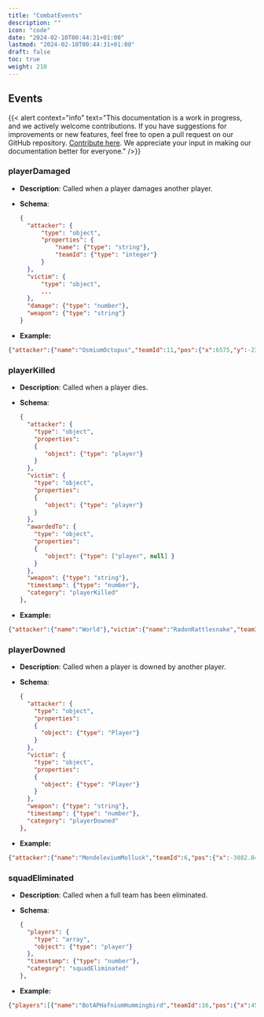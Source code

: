 ```yaml
---
title: "CombatEvents"
description: ""
icon: "code"
date: "2024-02-10T00:44:31+01:00"
lastmod: "2024-02-10T00:44:31+01:00"
draft: false
toc: true
weight: 210
---
```


## Events

{{< alert context="info" text="This documentation is a work in progress, and we actively welcome contributions. If you have suggestions for improvements or new features, feel free to open a pull request on our GitHub repository. [Contribute here](https://www.github.com/zeejayym/live-api-documentation). We appreciate your input in making our documentation better for everyone." />}}

### playerDamaged

- **Description**: Called when a player damages another player.
- **Schema**:

  ```json
  {
    "attacker": {
        "type": "object",
        "properties": {
            "name": {"type": "string"},
            "teamId": {"type": "integer"}
        }
    },
    "victim": {
        "type": "object",
        ...
    },
    "damage": {"type": "number"},
    "weapon": {"type": "string"}
  }
  ```

- **Example:**

```json
{"attacker":{"name":"OsmiumOctopus","teamId":11,"pos":{"x":6575,"y":-23746.4,"z":-5431.75},"angles":{"x":0,"y":-71.8506,"z":0},"squadIndex":0,"teamName":"Team10","character":"Lifeline","skin":"Purgatory"},"victim":{"name":"ArgonAnteater","teamId":7,"pos":{"x":6562.25,"y":-23790.6,"z":-5431.75},"angles":{"x":0,"y":-177.813,"z":0},"squadIndex":0,"teamName":"Team06","character":"Gibraltar","skin":"Shell-Shocked"},"weapon":"Melee","damageInflicted":26,"timestamp":1638392459,"category":"playerDamaged"},
```

### playerKilled

- **Description**: Called when a player dies.

- **Schema**:

  ```json
  {
    "attacker": {
      "type": "object",
      "properties":
      {
         "object": {"type": "player"}
      }
    },
    "victim": {
      "type": "object",
      "properties":
      {
         "object": {"type": "player"}
      }
    },
    "awardedTo": {
      "type": "object",
      "properties":
      {
         "object": {"type": ["player", null] }
      }
    },
    "weapon": {"type": "string"},
    "timestamp": {"type": "number"},
    "category": "playerKilled"
  },
  ```

- **Example:**

```json
{"attacker":{"name":"World"},"victim":{"name":"RadonRattlesnake","teamId":11,"pos":{"x":6154.77,"y":-22605.4,"z":-4178.88},"angles":{"x":0,"y":103.667,"z":0},"squadIndex":1,"teamName":"Team10","character":"Seer","skin":"Heartthrob"},"awardedTo":{},"weapon":"OutofBounds","timestamp":1638392462,"category":"playerKilled"},
```

### playerDowned

- **Description**: Called when a player is downed by another player.

- **Schema**:

  ```json
  {
    "attacker": {
      "type": "object",
      "properties":
      {
        "object": {"type": "Player"}
      }
    },
    "victim": {
      "type": "object",
      "properties":
      {
        "object": {"type": "Player"}
      }
    },
    "weapon": {"type": "string"},
    "timestamp": {"type": "number"},
    "category": "playerDowned"
  },
  ```

- **Example:**

```json
{"attacker":{"name":"MendeleviumMollusk","teamId":6,"pos":{"x":-3082.84,"y":13232.1,"z":-5796.22},"angles":{"x":0,"y":177.231,"z":0},"squadIndex":2,"teamName":"Team05","character":"Gibraltar","skin":"Bloodline"},"victim":{"name":"KryptonKingfisher","teamId":2,"pos":{"x":-3115.94,"y":13234.2,"z":-5784.75},"angles":{"x":0,"y":-2.59277,"z":0},"squadIndex":2,"teamName":"Team01","character":"Revenant","skin":"Arachnophobia"},"weapon":"WarClubMelee","timestamp":1638392486,"category":"playerDowned"},
```

### squadEliminated

- **Description**: Called when a full team has been eliminated.

- **Schema**:

  ```json
  {
    "players": {
      "type": "array",
      "object": {"type": "player"}
    },
    "timestamp": {"type": "number"},
    "category": "squadEliminated"
  },
  ```

- **Example:**

```json
{"players":[{"name":"BotAPHafniumHummingbird","teamId":16,"pos":{"x":4564.75,"y":-17402.4,"z":-3401},"angles":{"x":0,"y":134.121,"z":0},"teamName":"Team15","squadIndex":1,"nucleusHash":"1b03b708270067e4f1c92dacaf37abd51288a2b5297ccf986307984890750595565adae06c316601e36f33fec4c2774666a83a1237bd2aa2fcbe94aa36368908","character":"Bangalore","skin":"ElectricSynapse"},{"name":"BotAPRadonRattlesnake","teamId":16,"pos":{"x":425.171,"y":236.259,"z":-3211.37},"angles":{"x":0,"y":-110.523,"z":0},"teamName":"Team15","squadIndex":2,"nucleusHash":"8e5107d26d9275c0c1b8dfa414c0fd2e3c00781d259261981d8f51ed484447955b54c8a47ce924bb0c45c62f5b04ad50b9d77a3ac67309a40f9fb9ceebeccc0b","character":"Octane","skin":"ElDiablo"},{"name":"BotAPGadoliniumGazelle","teamId":16,"pos":{"x":-757.1,"y":-1434.89,"z":-3381.13},"angles":{"x":0,"y":119.839,"z":0},"teamName":"Team15","squadIndex":0,"nucleusHash":"56df39b9c339d2b4c5adf089ef03e549d806de3fc0e91ec1f518ecdb4a30107629de033024595acf8277bf20fddc6f9c66adfdf2f9ee0ae69b1e49abacc61b1b","character":"Mirage","skin":"StuntDouble"}],"timestamp":1646863133,"category":"squadEliminated"},

```
